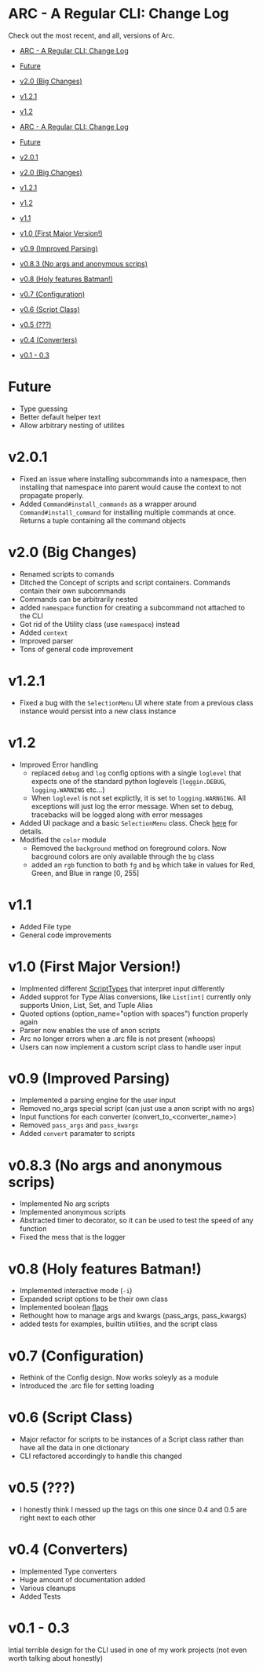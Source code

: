 # ARC - A Regular CLI: Change Log
Check out the most recent, and all, versions of Arc.
- [ARC - A Regular CLI: Change Log](#arc---a-regular-cli-change-log)
- [Future](#future)

- [v2.0 (Big Changes)](#v20-big-changes)
- [v1.2.1](#v121)
- [v1.2](#v12)

- [ARC - A Regular CLI: Change Log](#arc---a-regular-cli-change-log)
- [Future](#future)
- [v2.0.1](#v201)
- [v2.0 (Big Changes)](#v20-big-changes)
- [v1.2.1](#v121)
- [v1.2](#v12)
- [v1.1](#v11)
- [v1.0 (First Major Version!)](#v10-first-major-version)
- [v0.9 (Improved Parsing)](#v09-improved-parsing)
- [v0.8.3 (No args and anonymous scrips)](#v083-no-args-and-anonymous-scrips)
- [v0.8 (Holy features Batman!)](#v08-holy-features-batman)
- [v0.7 (Configuration)](#v07-configuration)
- [v0.6 (Script Class)](#v06-script-class)
- [v0.5 (???)](#v05-)
- [v0.4 (Converters)](#v04-converters)
- [v0.1 - 0.3](#v01---03)

# Future
- Type guessing
- Better default helper text
- Allow arbitrary nesting of utilites

# v2.0.1
- Fixed an issue where installing subcommands into a namespace, then installing that namespace into parent would cause the context to not propagate properly.
- Added `Command#install_commands` as a wrapper around `Command#install_command` for installing multiple commands at once. Returns a tuple containing all the command objects

# v2.0 (Big Changes)
- Renamed scripts to comands
- Ditched the Concept of scripts and script containers. Commands contain their own subcommands
- Commands can be arbitrarily nested
- added `namespace` function for creating a subcommand not attached to the CLI
- Got rid of the Utility class (use `namespace`) instead
- Added `context`
- Improved parser
- Tons of general code improvement


# v1.2.1
- Fixed a bug with the `SelectionMenu` UI where state from a previous class instance would persist into a new class instance

# v1.2
- Improved Error handling
  - replaced `debug` and `log` config options with a single `loglevel` that expects one of the standard python loglevels (`loggin.DEBUG`, `logging.WARNING` etc...)
  - When `loglevel` is not set explictly, it is set to `logging.WARNGING`. All exceptions will just log the error message. When set to debug, tracebacks will be logged along with error messages
- Added UI package and a basic `SelectionMenu` class. Check [here](./ui.md) for details.
- Modified the `color` module
  - Removed the `background` method on foreground colors. Now bacground colors are only available through the `bg` class
  - added an `rgb` function to both `fg` and `bg` which take in values for Red, Green, and Blue in range [0, 255]


# v1.1
- Added File type
- General code improvements

# v1.0 (First Major Version!)
- Implmented different [ScriptTypes](./scripts/script_types.md) that interpret input differently
- Added supprot for Type Alias conversions, like `List[int]` currently only supports Union, List, Set, and Tuple Alias
- Quoted options (option_name="option with spaces") function properly again
- Parser now enables the use of anon scripts
- Arc no longer errors when a .arc file is not present (whoops)
- Users can now implement a custom script class to handle user input

# v0.9 (Improved Parsing)
- Implemented a parsing engine for the user input
- Removed no_args special script (can just use a anon script with no args)
- Input functions for each converter (convert_to_<converter_name>)
- Removed `pass_args` and `pass_kwargs`
- Added `convert` paramater to scripts

# v0.8.3 (No args and anonymous scrips)
- Implemented No arg scripts
- Implemented anonymous scripts
- Abstracted timer to decorator, so it can be used to test the speed of any function
- Fixed the mess that is the logger

# v0.8 (Holy features Batman!)
- Implemented interactive mode (`-i`)
- Expanded script options to be their own class
- Implemented boolean [flags](options_and_flags.md#flags)
- Rethought how to manage args and kwargs (pass_args, pass_kwargs)
- added tests for examples, builtin utilities, and the script class

# v0.7 (Configuration)
- Rethink of the Config design. Now works soleyly as a module
- Introduced the .arc file for setting loading

# v0.6 (Script Class)
- Major refactor for scripts to be instances of a Script class rather than have all the data in one dictionary
- CLI refactored accordingly to handle this changed

# v0.5 (???)
- I honestly think I messed up the tags on this one since 0.4 and 0.5 are right next to each other

# v0.4 (Converters)
- Implemented Type converters
- Huge amount of documentation added
- Various cleanups
- Added Tests

# v0.1 - 0.3
Intial terrible design for the CLI used in one of my work projects (not even worth talking about honestly)

